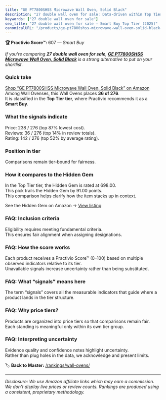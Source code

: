 ```yaml
---
title: "GE PT7800SHSS Microwave Wall Oven, Solid Black"
description: "27 double wall oven for sale: Data-driven within Top Tier ranking using the Practivio Score™. Positioned by quality, value, demand, findability, momentum."
keywords: ["27 double wall oven for sale"]
seo_title: "27 double wall oven for sale — Smart Buy Top Tier (2025)"
canonicalURL: "/products/ge-pt7800shss-microwave-wall-oven-solid-black-B00MANUBS6/"
---
```


**🏆 Practivio Score™:** 607 — _Smart Buy_


*If you're comparing **27 double wall oven for sale**, **[GE PT7800SHSS Microwave Wall Oven, Solid Black](https://www.amazon.com/dp/B00MANUBS6?tag=practivio-20)** is a strong alternative to put on your shortlist.*
### Quick take
[Shop “GE PT7800SHSS Microwave Wall Oven, Solid Black” on Amazon](https://www.amazon.com/dp/B00MANUBS6?tag=practivio-20)
Among Wall Ovenses, this Wall Ovens places **36 of 276**.  
It is classified in the **Top Tier tier**, where Practivio recommends it as a **Smart Buy**.

### What the signals indicate
Price: 238 / 276 (top 87% lowest cost).  
Reviews: 36 / 276 (top 14% in review totals).  
Rating: 142 / 276 (top 52% by average rating).  

### Position in tier
Comparisons remain tier-bound for fairness.

### How it compares to the Hidden Gem
In the Top Tier tier, the Hidden Gem is rated at 698.00.  
This pick trails the Hidden Gem by 91.00 points.  
This comparison helps clarify how the item stacks up in context.  

See the Hidden Gem on Amazon → [View listing](https://www.amazon.com/dp/B00N45FU58?tag=practivio-20)

### FAQ: Inclusion criteria
Eligibility requires meeting fundamental criteria.  
This ensures fair alignment when assigning designations.

### FAQ: How the score works
Each product receives a Practivio Score™ (0–100) based on multiple observed indicators relative to its tier.  
Unavailable signals increase uncertainty rather than being substituted.

### FAQ: What “signals” means here
The term “signals” covers all the measurable indicators that guide where a product lands in the tier structure.

### FAQ: Why price tiers?
Products are organized into price tiers so that comparisons remain fair.  
Each standing is meaningful only within its own tier group.

### FAQ: Interpreting uncertainty
Evidence quality and confidence notes highlight uncertainty.  
Rather than plug holes in the data, we acknowledge and present limits.


🏷️ **Back to Master:** [/rankings/wall-ovens/](/rankings/wall-ovens/)

---
_Disclosure: We use Amazon affiliate links which may earn a commission. We don’t display live prices or review counts. Rankings are produced using a consistent, proprietary methodology._
